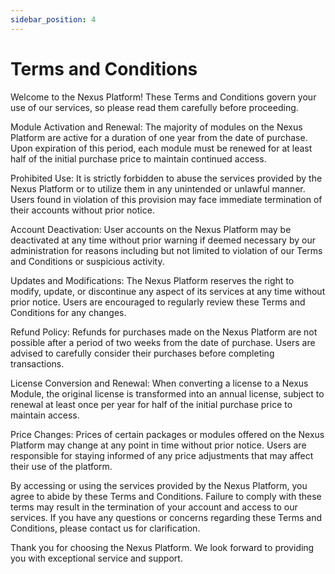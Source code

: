 ```yaml
---
sidebar_position: 4
---
```


# Terms and Conditions

Welcome to the Nexus Platform! These Terms and Conditions govern your use of our services, so please read them carefully before proceeding.

Module Activation and Renewal: The majority of modules on the Nexus Platform are active for a duration of one year from the date of purchase. Upon expiration of this period, each module must be renewed for at least half of the initial purchase price to maintain continued access.

Prohibited Use: It is strictly forbidden to abuse the services provided by the Nexus Platform or to utilize them in any unintended or unlawful manner. Users found in violation of this provision may face immediate termination of their accounts without prior notice.

Account Deactivation: User accounts on the Nexus Platform may be deactivated at any time without prior warning if deemed necessary by our administration for reasons including but not limited to violation of our Terms and Conditions or suspicious activity.

Updates and Modifications: The Nexus Platform reserves the right to modify, update, or discontinue any aspect of its services at any time without prior notice. Users are encouraged to regularly review these Terms and Conditions for any changes.

Refund Policy: Refunds for purchases made on the Nexus Platform are not possible after a period of two weeks from the date of purchase. Users are advised to carefully consider their purchases before completing transactions.

License Conversion and Renewal: When converting a license to a Nexus Module, the original license is transformed into an annual license, subject to renewal at least once per year for half of the initial purchase price to maintain access.

Price Changes: Prices of certain packages or modules offered on the Nexus Platform may change at any point in time without prior notice. Users are responsible for staying informed of any price adjustments that may affect their use of the platform.

By accessing or using the services provided by the Nexus Platform, you agree to abide by these Terms and Conditions. Failure to comply with these terms may result in the termination of your account and access to our services. If you have any questions or concerns regarding these Terms and Conditions, please contact us for clarification.

Thank you for choosing the Nexus Platform. We look forward to providing you with exceptional service and support.
